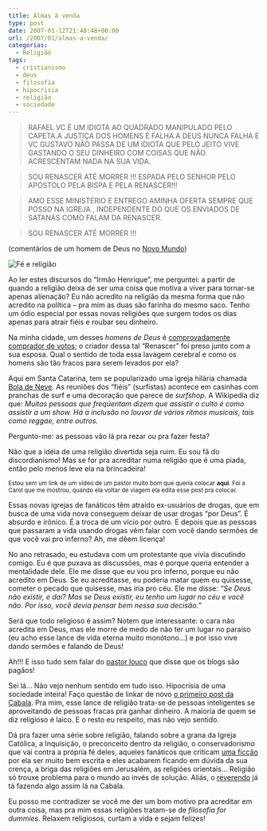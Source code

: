 ```yaml
---
title: Almas à venda
type: post
date: 2007-01-12T21:48:48+00:00
url: /2007/01/almas-a-venda/
categorias:
  - Religião
tags:
  - cristianismo
  - deus
  - filosofia
  - hipocrisia
  - religião
  - sociedade
---
```


> RAFAEL VC É UM IDIOTA AO QUADRADO MANIPULADO PELO CAPETA.A JUSTIÇA DOS HOMENS É FALHA A DEUS NUNCA FALHA E VC GUSTAVO NÃO PASSA DE UM IDIOTA QUE PELO JEITO VIVE GASTANDO O SEU DINHEIRO COM COISAS QUE NÃO ACRESCENTAM NADA NA SUA VIDA.

> SOU RENASCER ATÉ MORRER !!! ESPADA PELO SENHOR PELO APÓSTOLO PELA BISPA E PELA RENASCER!!!

> AMO ESSE MINISTÉRIO E ENTREGO AMINHA OFERTA SEMPRE QUE POSSO NA IGREJA , INDEPENDENTE DO QUE OS ENVIADOS DE SATANÁS COMO FALAM DA RENASCER.

> SOU RENASCER ATÉ MORRER !!!

(comentários de um homem de Deus no [Novo Mundo][1])

![Fé e religião](/wp-content/uploads/2007/01/fe_religiao01.jpg)

Ao ler estes discursos do “Irmão Henrique”, me perguntei: a partir de quando a religião deixa de ser uma coisa que motiva a viver para tornar-se apenas alienação? Eu não acredito na religião da mesma forma que não acredito na política – pra mim as duas são farinha do mesmo saco. Tenho um ódio especial por essas novas religiões que surgem todos os dias apenas para atrair fiéis e roubar seu dinheiro.

Na minha cidade, um desses _homens de Deus_ é [comprovadamente comprador de votos][2]; o criador dessa tal “Renascer” foi preso junto com a sua esposa. Qual o sentido de toda essa lavagem cerebral e como os homens são tão fracos para serem levados por ela?

Aqui em Santa Catarina, tem se popularizado uma igreja hilária chamada [Bola de Neve][3]. As reuniões dos “fiéis” (surfistas) acontece em casinhas com pranchas de surf e uma decoração que parece de _surfshop_. A Wikipedia diz que: _Muitas pessoas que freqüentam dizem que assistir o culto é como assistir a um show. Há a inclusão no louvor de vários ritmos musicais, tais como reggae, entre outros._

Pergunto-me: as pessoas vão lá pra rezar ou pra fazer festa?

Não que a idéia de uma religião divertida seja ruim. Eu sou fã do discordianismo! Mas se for pra acreditar numa religião que é uma piada, então pelo menos leve ela na brincadeira!

<small>Estou sem um link de um vídeo de um pastor muito bom que queria colocar <strong>aqui</strong>. Foi a Carol que me mostrou, quando ela voltar de viagem ela edita esse post pra colocar.</small>

Essas novas igrejas de fanáticos têm atraído ex-usuários de drogas, que em busca de uma vida nova conseguem deixar de usar drogas “por Deus”. É absurdo e irônico. É a troca de um vício por outro. E depois que as pessoas que passaram a vida usando drogas vêm falar com você dando sermões de que você vai pro inferno? Ah, me dêem licença!

No ano retrasado, eu estudava com um protestante que vivia discutindo comigo. Eu é que puxava as discussões, mas é porque queria entender a mentalidade dele. Ele me disse que eu vou pro inferno, porque eu não acredito em Deus. Se eu acreditasse, eu poderia matar quem eu quisesse, cometer o pecado que quisesse, mas iria pro céu. Ele me disse: _“Se Deus não existir, e daí? Mas se Deus existir, eu tenho um lugar no céu e você não. Por isso, você devia pensar bem nessa sua decisão.”_

Será que todo religioso é assim? Notem que interessante: o cara não acredita em Deus, mas ele morre de medo de não ter um lugar no paraíso (eu acho esse lance de vida eterna muito monótono…) e por isso vive dando sermões e falando de Deus!

Ah!!! E isso tudo sem falar do [pastor louco][4] que disse que os blogs são pagãos!

Sei lá… Não vejo nenhum sentido em tudo isso. Hipocrisia de uma sociedade inteira! Faço questão de linkar de novo [o primeiro post da Cabala][5]. Pra mim, esse lance de religião trata-se de pessoas inteligentes se aproveitando de pessoas fracas pra ganhar dinheiro. A maioria de quem se diz religioso é laico. E o resto eu respeito, mas não vejo sentido.

Dá pra fazer uma série sobre religião, falando sobre a grana da Igreja Católica, a Inquisição, o preconceito dentro da religião, o conservadorismo que vai contra a própria fé deles, aqueles fanáticos que criticam [uma ficção][6] por ela ser muito bem escrita e eles acabarem ficando em dúvida da sua crença, a briga das religiões em Jerusalém, as religiões orientais… Religião só trouxe problema para o mundo ao invés de solução. Aliás, o [reverendo][7] já tá fazendo algo assim lá na Cabala.

Eu posso me contradizer se você me der um bom motivo pra acreditar em outra coisa, mas pra mim essas religiões tratam-se de _filosofia for dummies_. Relaxem religiosos, curtam a vida e sejam felizes!

[1]: http://novo-mundo.org/log/2006/12/01/dono-da-renascer-vai-rezar-na-cadeia/
[2]: http://www.youtube.com/results?search_query=itaja%C3%AD+francelino
[3]: http://pt.wikipedia.org/wiki/Igreja_Bola_de_Neve
[4]: /2006/10/blog-pagao/
[5]: http://1001gatos.org/5/
[6]: http://pt.wikipedia.org/wiki/O_C%C3%B3digo_da_Vinci
[7]: http://1001gatos.org/
